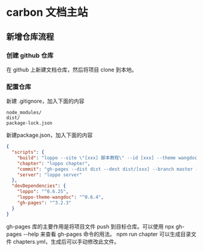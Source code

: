 # carbon 文档主站
## 新增仓库流程
### 创建 github 仓库
在 github 上新建文档仓库，然后将项目 clone 到本地。
### 配置仓库
新建 .gitignore，加入下面的内容
```
node_modules/
dist/
package-lock.json
```
新建package.json，加入下面的内容
```json
{
  "scripts": {
    "build": "loppo --site \"[xxx] 脚本教程\" --id [xxx] --theme wangdoc",
    "chapter": "loppo chapter",
    "commit": "gh-pages --dist dist --dest dist/[xxx] --branch master --repo https://github.com/welltan/carbon-doc-website.git",
    "server": "loppo server"
  },
  "devDependencies": {
    "loppo": "^0.6.25",
    "loppo-theme-wangdoc": "^0.6.4",
    "gh-pages": "^3.2.3"
  }
}
```
gh-pages 库的主要作用是将项目文件 push 到目标仓库。可以使用 npx gh-pages --help 来查看 gh-pages 命令的用法。
npm run chapter 可以生成目录文件 chapters.yml，生成后可以手动修改此文件。

 